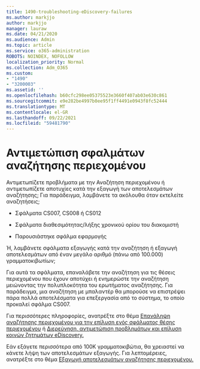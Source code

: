 ```yaml
---
title: 1490-troubleshooting-eDiscovery-failures
ms.author: markjjo
author: markjjo
manager: lauraw
ms.date: 04/21/2020
ms.audience: Admin
ms.topic: article
ms.service: o365-administration
ROBOTS: NOINDEX, NOFOLLOW
localization_priority: Normal
ms.collection: Adm_O365
ms.custom:
- "1490"
- "3200003"
ms.assetid: ''
ms.openlocfilehash: b60cfc298ee05375523e3660f407ab03e630c861
ms.sourcegitcommit: e9e282be4997b0ee95f1ff4491e0943f8fc52444
ms.translationtype: MT
ms.contentlocale: el-GR
ms.lasthandoff: 09/22/2021
ms.locfileid: "59481790"
---
```

# <a name="troubleshoot-content-search-errors"></a>Αντιμετώπιση σφαλμάτων αναζήτησης περιεχομένου

Αντιμετωπίζετε προβλήματα με την Αναζήτηση περιεχομένου ή αντιμετωπίζετε αποτυχίες κατά την εξαγωγή των αποτελεσμάτων αναζήτησης;
Για παράδειγμα, λαμβάνετε τα ακόλουθα όταν εκτελείτε αναζητήσεις;

- Σφάλματα CS007, CS008 ή CS012

- Σφάλματα διαθεσιμότητας/λήξης χρονικού ορίου του διακομιστή

- Παρουσιάστηκε σφάλμα εφαρμογής

Ή, λαμβάνετε σφάλματα εξαγωγής κατά την αναζήτηση ή εξαγωγή αποτελεσμάτων από έναν μεγάλο αριθμό (πάνω από 100.000) γραμματοκιβωτίων;

Για αυτά τα σφάλματα, επαναλάβετε την αναζήτηση για τις θέσεις περιεχομένου που έχουν αποτύχει ή ενημερώστε την αναζήτηση μειώνοντας την πολυπλοκότητα του ερωτήματος αναζήτησης. Για παράδειγμα, μια αναζήτηση με μπαλαντέρ θα μπορούσε να επιστρέψει πάρα πολλά αποτελέσματα για επεξεργασία από το σύστημα, το οποίο προκαλεί σφάλμα CS007.   

Για περισσότερες πληροφορίες, ανατρέξτε στο θέμα [Επανάληψη αναζήτησης περιεχομένου για την επίλυση ενός σφάλματος θέσης περιεχομένου](https://docs.microsoft.com/microsoft-365/compliance/retry-failed-content-search) ή [Διερεύνηση, αντιμετώπιση προβλημάτων και επίλυση κοινών ζητημάτων eDiscovery.](https://docs.microsoft.com/microsoft-365/compliance/ediscovery-troubleshooting-common-issues)

Εάν εξάγετε περισσότερα από 100K γραμματοκιβώτια, θα χρειαστεί να κάνετε λήψη των αποτελεσμάτων εξαγωγής. Για λεπτομέρειες, ανατρέξτε στο θέμα [Εξαγωγή αποτελεσμάτων αναζήτησης περιεχομένου.](https://docs.microsoft.com/microsoft-365/compliance/export-search-results)
